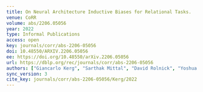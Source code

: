 ```yaml
---
title: On Neural Architecture Inductive Biases for Relational Tasks.
venue: CoRR
volume: abs/2206.05056
year: 2022
type: Informal Publications
access: open
key: journals/corr/abs-2206-05056
doi: 10.48550/ARXIV.2206.05056
ee: https://doi.org/10.48550/arXiv.2206.05056
url: https://dblp.org/rec/journals/corr/abs-2206-05056
authors: ["Giancarlo Kerg", "Sarthak Mittal", "David Rolnick", "Yoshua Bengio", "Blake A. Richards", "Guillaume Lajoie"]
sync_version: 3
cite_key: journals/corr/abs-2206-05056/Kerg/2022
---
```

